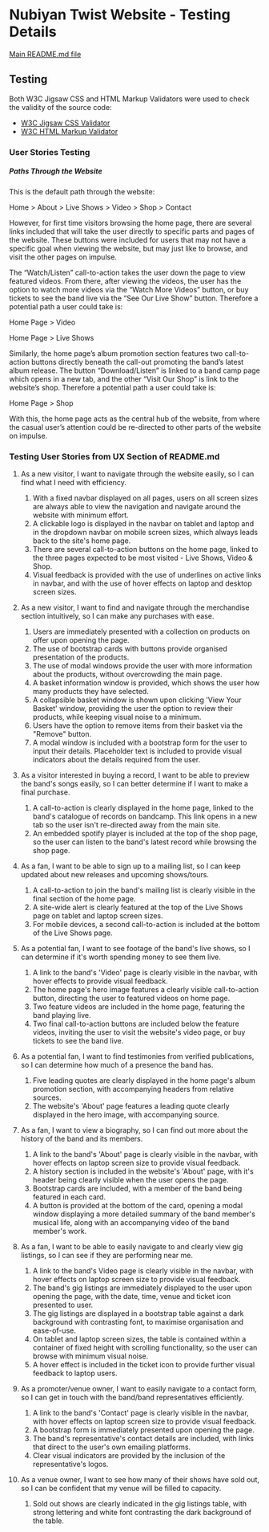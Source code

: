 # Nubiyan Twist Website - Testing Details 

[Main README.md file](README.md)

## Testing 

Both W3C Jigsaw CSS and HTML Markup Validators were used to check the validity of the source code:

- [W3C Jigsaw CSS Validator](https://jigsaw.w3.org/css-validator/)
- [W3C HTML Markup Validator](https://validator.w3.org/)

### User Stories Testing

##### Paths Through the Website

This is the default path through the website:

Home > About > Live Shows > Video > Shop > Contact

However, for first time visitors browsing the home page, there are several links included that will take the user directly to specific parts and pages of the website. These buttons were included for users that may not have a specific goal when viewing the website, but may just like to browse, and visit the other pages on impulse.

The “Watch/Listen” call-to-action takes the user down the page to view featured videos. From there, after viewing the videos, the user has the option to watch more videos via the “Watch More Videos” button, or buy tickets to see the band live via the “See Our Live Show” button. Therefore a potential path a user could take is:

Home Page > Video

Home Page > Live Shows

Similarly, the home page’s album promotion section features two call-to-action buttons directly beneath the call-out promoting the band’s latest album release. The button “Download/Listen” is linked to a band camp page which opens in a new tab, and the other “Visit Our Shop” is link to the website’s shop. Therefore a potential path a user could take is:

Home Page > Shop

With this, the home page acts as the central hub of the website, from where the casual user’s attention could be re-directed to other parts of the website on impulse.

### Testing User Stories from UX Section of README.md

1. As a new visitor, I want to navigate through the website easily, so I can find what I need with efficiency.
   1. With a fixed navbar displayed on all pages, users on all screen sizes are always able to view the navigation and navigate around the website with minimum effort.
   2. A clickable logo is displayed in the navbar on tablet and laptop and in the dropdown navbar on mobile screen sizes, which always leads back to the site's home page.
   3. There are several call-to-action buttons on the home page, linked to the three pages expected to be most visited - Live Shows, Video & Shop.
   4. Visual feedback is provided with the use of underlines on active links in navbar, and with the use of hover effects on laptop and desktop screen sizes.

2. As a new visitor, I want to find and navigate through the merchandise section intuitively, so I can make any purchases with ease.
   1. Users are immediately presented with a collection on products on offer upon opening the page.
   2. The use of bootstrap cards with buttons provide organised presentation of the products.
   3. The use of modal windows provide the user with more information about the products, without overcrowding the main page.
   4. A basket information window is provided, which shows the user how many products they have selected.
   5. A collapsible basket window is shown upon clicking 'View Your Basket' window, providing the user the option to review their products, while keeping visual noise to a minimum.
   6. Users have the option to remove items from their basket via the "Remove" button.
   7. A modal window is included with a bootstrap form for the user to input their details. Placeholder text is included to provide visual indicators about the details required from the user.

3. As a visitor interested in buying a record, I want to be able to preview the band's songs easily, so I can better determine if I want to make a final purchase.
   1. A call-to-action is clearly displayed in the home page, linked to the band's catalogue of records on bandcamp. This link opens in a new tab so the user isn't re-directed away from the main site.
   2. An embedded spotify player is included at the top of the shop page, so the user can listen to the band's latest record while browsing the shop page.

4. As a fan, I want to be able to sign up to a mailing list, so I can keep updated about new releases and upcoming shows/tours.
   1. A call-to-action to join the band's mailing list is clearly visible in the final section of the home page.
   2. A site-wide alert is clearly featured at the top of the Live Shows page on tablet and laptop screen sizes.
   3. For mobile devices, a second call-to-action is included at the bottom of the Live Shows page.

5. As a potential fan, I want to see footage of the band's live shows, so I can determine if it's worth spending money to see them live.
   1. A link to the band's 'Video' page is clearly visible in the navbar, with hover effects to provide visual feedback.
   2. The home page's hero image features a clearly visible call-to-action button, directing the user to featured videos on home page.
   3. Two feature videos are included in the home page, featuring the band playing live.
   4. Two final call-to-action buttons are included below the feature videos, inviting the user to visit the website's video page, or buy tickets to see the band live.

6. As a potential fan, I want to find testimonies from verified publications, so I can determine how much of a presence the band has.
   1. Five leading quotes are clearly displayed in the home page's album promotion section, with accompanying headers from relative sources.
   2. The website's 'About' page features a leading quote clearly displayed in the hero image, with accompanying source.

7. As a fan, I want to view a biography, so I can find out more about the history of the band and its members.
   1.  A link to the band's 'About' page is clearly visible in the navbar, with hover effects on laptop screen size to provide visual feedback.
   2. A history section is included in the website's 'About' page, with it's header being clearly visible when the user opens the page.
   3. Bootstrap cards are included, with a member of the band being featured in each card.
   4. A button is provided at the bottom of the card, opening a modal window displaying a more detailed summary of the band member's musical life, along with an accompanying video of the band member's work.

8. As a fan, I want to be able to easily navigate to and clearly view gig listings, so I can see if they are performing near me.
   1.  A link to the band's Video page is clearly visible in the navbar, with hover effects on laptop screen size to provide visual feedback.
   2. The band's gig listings are immediately displayed to the user upon opening the page, with the date, time, venue and ticket icon presented to user.
   3. The gig listings are displayed in a bootstrap table against a dark background with contrasting font, to maximise organisation and ease-of-use.
   4. On tablet and laptop screen sizes, the table is contained within a container of fixed height with scrolling functionality, so the user can browse with minimum visual noise.
   5. A hover effect is included in the ticket icon to provide further visual feedback to laptop users.

9. As a promoter/venue owner, I want to easily navigate to a contact form, so I can get in touch with the band/band representatives efficiently.
   1. A link to the band's 'Contact' page is clearly visible in the navbar, with hover effects on laptop screen size to provide visual feedback. 
   2. A bootstrap form is immediately presented upon opening the page. 
   3. The band's representative's contact details are included, with links that direct to the user's own emailing platforms.
   4. Clear visual indicators are provided by the inclusion of the representative's logos.

10. As a venue owner, I want to see how many of their shows have sold out, so I can be confident that my venue will be filled to capacity.
    1. Sold out shows are clearly indicated in the gig listings table, with strong lettering and white font contrasting the dark background of the table.








